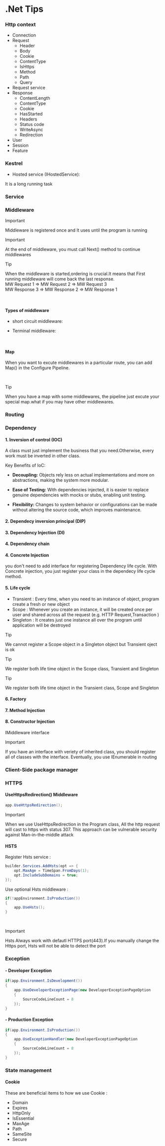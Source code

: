 # .Net Tips

### Http context

- Connection
- Request
    - Header
    - Body
    - Cookie
    - ContentType
    - IsHttps
    - Method
    - Path
    - Query
- Request service
- Response
    - ContentLength
    - ContentType
    - Cookie
    - HasStarted
    - Headers
    - Status code
    - WriteAsync
    - Redirection
- User
- Session
- Feature

### Kestrel

- Hosted service (IHostedService):

It is a long running task

### Service



### Middleware

> [!IMPORTANT]
> Middleware is registered once and It uses until the program is running

> [!IMPORTANT]
> At the end of middleware, you must call Next() method to continue middlewares

> [!TIP]
> When the middleware is started,ordering is crucial.It means that First running middleware will come back the last response.
 <br /> MW Request 1 => MW Request 2 => MW Request 3
 <br /> MW Response 3 => MW Response 2 => MW Response 1 

<br />

#### Types of middleware

- short circuit middleware:

- Terminal middleware:
      
<br />

#### Map
When you want to excute middlewares in a particular route, you can add Map() in the Configure Pipeline.

<br />

> [!TIP]
>  When you have a map with some middlewares, the pipeline just excute your special map.what if you may have other middlewares.


### Routing

### Dependency

#### 1. Inversion of control (IOC)
A class must just implement the business that you need.Otherwise,
every work must be inverted in other class.

Key Benefits of IoC:

- **Decoupling:** Objects rely less on actual implementations and more on abstractions, making the system more modular.

- **Ease of Testing:** With dependencies injected, it is easier to replace genuine dependencies with mocks or stubs, enabling unit testing.

- **Flexibility:** Changes to system behavior or configurations can be made without altering the source code, which improves maintenance.

#### 2. Dependecy inversion principal (DIP)
#### 3. Dependency Injection (DI)
#### 4. Dependency chain
#### 4. Concrete Injection
you don't need to add interface for registering Dependency life cycle. With Concrete injection, you just
register your class in the dependecy life cycle method.

#### 5. Life cycle

- Transient :  Every time, when you need to an instance of object, program create a fresh or new object 
- Scope : Whenever you create an instance, it will be created once per user and shared across all the request (e.g. HTTP Request,Transaction ) 
- Singleton : It creates just one instance all over the program until application will be destroyed

> [!Tip] 
> We cannot register a Scope object in a Singleton object but Transient oject is ok

> [!Tip] 
> We register both life time object in the Scope class, Transient and Singleton

> [!Tip] 
> We register both life time object in the Transient class, Scope and Singleton


#### 6. Factory
#### 7. Method Injection
#### 8. Constructor Injection
IMiddleware interface

> [!IMPORTANT]
> If you have an interface with veriety of inherited class, you should
> register all of classes with the interface. Eventually, you use
> IEnumerable in routing

### Client-Side package manager

### HTTPS

#### UseHttpsRedirection() Middleware

```c#
app.UseHttpsRedirection();
```

> [!IMPORTANT]
> When we use UseHttpsRedirection in the Program class, All the http
> request will cast to https with status 307. This approach can be 
> vulnerable security against Man-in-the-middle attack

#### HSTS

Register Hsts service : 

```c#
builder.Services.AddHsts(opt => {
    opt.MaxAge = TimeSpan.FromDays(1);
    opt.IncludeSubDomains = true;
});
```

Use optional Hsts middleware : 

```c#
if(!appEnvironment.IsProduction())
{
    app.UseHsts();
}
```

<br />

> [!IMPORTANT]
> Hsts Always work with defautl HTTPS port(443).If you manually change
> the Https port, Hsts will not be able to detect the port

### Exception

#### - Developer Exception

```c#
if(app.Environment.IsDevelopment())
{
    app.UseDeveloperExceptionPage(new DeveloperExceptionPageOption
    {
        SourceCodeLineCount = 8
    });
}
```

#### - Production Exception

```c#
if(app.Environment.IsProduction())
{
    app.UseExceptionHandler(new DeveloperExceptionPageOption
    {
        SourceCodeLineCount = 8
    });
}
```

### State management

#### Cookie

These are beneficial items to how we use Cookie : 

- Domain
- Expires
- HttpOnly
- IsEssential
- MaxAge
- Path
- SameSite
- Secure